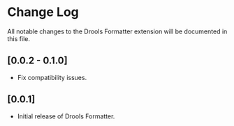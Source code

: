 # Change Log

All notable changes to the Drools Formatter extension will be documented in this file.

## [0.0.2 - 0.1.0]

- Fix compatibility issues.

## [0.0.1]

- Initial release of Drools Formatter.